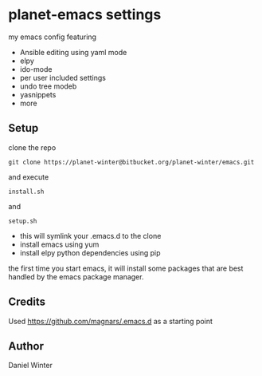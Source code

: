 # planet-emacs settings

my emacs config featuring

  * Ansible editing using yaml mode
  * elpy
  * ido-mode
  * per user included settings
  * undo tree modeb
  * yasnippets
  * more

## Setup

clone the repo 

    git clone https://planet-winter@bitbucket.org/planet-winter/emacs.git

and execute

    install.sh

and

    setup.sh


  * this will symlink your .emacs.d to the clone
  * install emacs using yum
  * install elpy python dependencies using pip

the first time you start emacs, it will install some packages
that are best handled by the emacs package manager.



## Credits

Used https://github.com/magnars/.emacs.d as a starting point

## Author

Daniel Winter